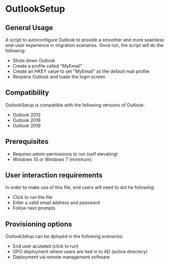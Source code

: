 # OutlookSetup

## General Usage

A script to autoconfigure Outlook to provide a smoother and more seamless end-user experience in migration scenarios. Once run, the script will do the following:

* Shuts down Outlook
* Create a profile called "MyEmail"
* Create an HKEY value to set "MyEmail" as the default mail profile
* Reopens Outlook and loads the login screen

## Compatibility

OutlookSetup is compatible with the following versions of Outlook:

* Outlook 2013
* Outlook 2016
* Outlook 2019

## Prerequisites

* Requires admin permissions to run (self elevating)
* Windows 10 or Windows 7 (minimum).

## User interaction requirements

In order to make use of this file, end users will need to dot he following:

* Click to run the file
* Enter a valid email address and password
* Follow next prompts

## Provisioning options

OutlookSetup can be dployed in the following scenarios:

* End user acutated (click to run)
* GPO deployment where users are tied in to AD (active directory)
* Deployment via remote management software

